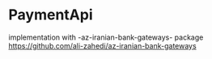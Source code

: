 # PaymentApi
implementation with -az-iranian-bank-gateways- package
https://github.com/ali-zahedi/az-iranian-bank-gateways
